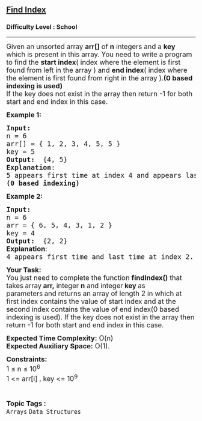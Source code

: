 <h2><a href="https://www.geeksforgeeks.org/problems/find-index4752/1?page=1&sortBy=difficulty">Find Index</a></h2><h3>Difficulty Level : School</h3><hr><div class="problems_problem_content__Xm_eO"><p><span style="font-size: 18px;">Given an unsorted array <strong>arr[]</strong> of <strong>n</strong> integers and a <strong>key</strong> which is present in this array. You need to write a program to find the <strong>start index</strong>( index where the element is first found from left in the array ) and <strong>end index</strong>( index where the element is first found from right in the array ).<strong>(0 based indexing is used)</strong><br></span><span style="font-size: 18px;">If the key does not exist in the array then return -1 for both start and end index in this case.</span></p>
<p><span style="font-size: 18px;"><strong>Example 1:</strong></span></p>
<pre><span style="font-size: 18px;"><strong>Input:</strong>
n = 6
arr[] = { 1, 2, 3, 4, 5, 5 }
key = 5
<strong>Output:</strong>  {4, 5}
<strong>Explanation</strong>:
5 appears first time at index 4 and appears last time at index 5.
<strong>(0 based indexing)</strong>
</span></pre>
<p><span style="font-size: 18px;"><strong>Example 2:</strong></span></p>
<pre><span style="font-size: 18px;"><strong>Input:
</strong>n = 6
arr = { 6, 5, 4, 3, 1, 2 }
key = 4
<strong>Output:</strong>  {2, 2} <br><strong style="font-family: -apple-system, BlinkMacSystemFont, 'Segoe UI', Roboto, Oxygen, Ubuntu, Cantarell, 'Open Sans', 'Helvetica Neue', sans-serif;">Explanation</strong><span style="font-family: -apple-system, BlinkMacSystemFont, 'Segoe UI', Roboto, Oxygen, Ubuntu, Cantarell, 'Open Sans', 'Helvetica Neue', sans-serif;">:<br></span></span><span style="font-size: 18px;">4 appears first time and last time at index 2.</span></pre>
<p><span style="font-size: 18px;"><strong>Your Task:</strong><br>You just need to complete the function <strong>findIndex()</strong> that takes<strong> </strong>array<strong> arr,</strong> integer <strong>n</strong> and integer<strong> key </strong>as parameters<strong>&nbsp;</strong>and returns an array of length 2 in which at first index contains the value of start index and at the second index contains the value of end index(0 based indexing is used). If the key does not exist in the array then return -1 for both start and end index in this case.</span></p>
<p><span style="font-size: 18px;"><strong>Expected Time Complexity:</strong> O(n)<br><strong>Expected Auxiliary Space:</strong> O(1).</span></p>
<p><span style="font-size: 18px;"><strong>Constraints:</strong><br>1 ≤ n ≤ 10<sup>6</sup><br>1 &lt;= arr[i] , key &lt;= 10<sup>9</sup>&nbsp;</span></p></div><br><p><span style=font-size:18px><strong>Topic Tags : </strong><br><code>Arrays</code>&nbsp;<code>Data Structures</code>&nbsp;